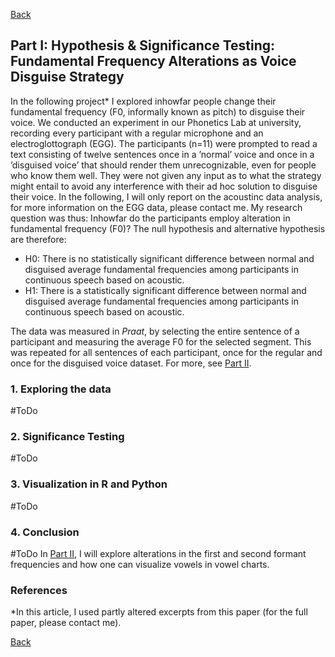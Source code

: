 [Back](https://ycvogt.github.io/my_portfolio/)

##  Part I: Hypothesis & Significance Testing: Fundamental Frequency Alterations as Voice Disguise Strategy

In the following project* I explored inhowfar people change their fundamental frequency (F0, informally known as pitch) to disguise their voice. We conducted an experiment in our Phonetics Lab at university, recording every participant with a regular microphone and an electroglottograph (EGG). The participants (n=11) were prompted to read a text consisting of twelve sentences once in a ’normal’ voice and once in a ’disguised voice’ that should render them unrecognizable, even for people who know them well. They were not given any input as to what the strategy might entail to avoid any interference with their ad hoc solution to disguise their voice. In the following, I will only report on the acoustinc data analysis, for more information on the EGG data, please contact me. My research question was thus: Inhowfar do the participants employ alteration in fundamental frequency (F0)? The null hypothesis and alternative hypothesis are therefore:
* H0: There is no statistically significant difference between normal and disguised average fundamental frequencies among participants in continuous speech based on acoustic.
* H1: There is a statistically significant difference between normal and disguised average fundamental frequencies among participants in continuous speech based on acoustic.

The data was measured in _Praat_, by selecting the entire sentence of a participant and measuring the average F0 for the selected segment. This was repeated for all sentences of each participant, once for the regular and once for the disguised voice dataset. For more, see [Part II](/my_portfolio/posts/praat_vowels2_2.html).

### 1. Exploring the data
#ToDo
### 2. Significance Testing
#ToDo
### 3. Visualization in R and Python
#ToDo
### 4. Conclusion
#ToDo
In [Part II](/my_portfolio/posts/praat_vowels2_2.html), I will explore alterations in the first and second formant frequencies and how one can visualize vowels in vowel charts. 

### References
*In this article, I used partly altered excerpts from this paper (for the full paper, please contact me).

[Back](https://ycvogt.github.io/my_portfolio/)
